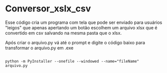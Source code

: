 # Conversor_xslx_csv
Esse código cria um programa com tela que pode ser enviado para usuários "leigos" que apenas apertando um botão escolhem um arquivo xlsx que é convertido em csv salvando na mesma pasta que o xlsx.

Após criar o arquivo.py vá até o prompt e digite o código baixo para transformar o arquivo.py em .exe

```shell

python -m PyInstaller --onefile --windowed --name="fileName" arquivo.py
